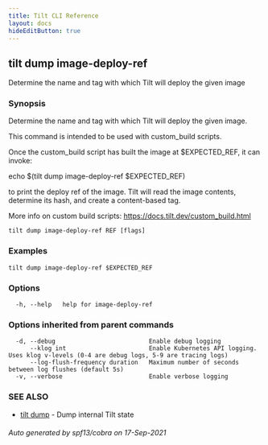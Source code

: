 ```yaml
---
title: Tilt CLI Reference
layout: docs
hideEditButton: true
---
```

## tilt dump image-deploy-ref

Determine the name and tag with which Tilt will deploy the given image

### Synopsis

Determine the name and tag with which Tilt will deploy the given image.

This command is intended to be used with custom_build scripts.

Once the custom_build script has built the image at $EXPECTED_REF, it can
invoke:

echo $(tilt dump image-deploy-ref $EXPECTED_REF)

to print the deploy ref of the image. Tilt will read the image contents,
determine its hash, and create a content-based tag.

More info on custom build scripts: https://docs.tilt.dev/custom_build.html


```
tilt dump image-deploy-ref REF [flags]
```

### Examples

```
tilt dump image-deploy-ref $EXPECTED_REF
```

### Options

```
  -h, --help   help for image-deploy-ref
```

### Options inherited from parent commands

```
  -d, --debug                          Enable debug logging
      --klog int                       Enable Kubernetes API logging. Uses klog v-levels (0-4 are debug logs, 5-9 are tracing logs)
      --log-flush-frequency duration   Maximum number of seconds between log flushes (default 5s)
  -v, --verbose                        Enable verbose logging
```

### SEE ALSO

* [tilt dump](tilt_dump.html)	 - Dump internal Tilt state

###### Auto generated by spf13/cobra on 17-Sep-2021
